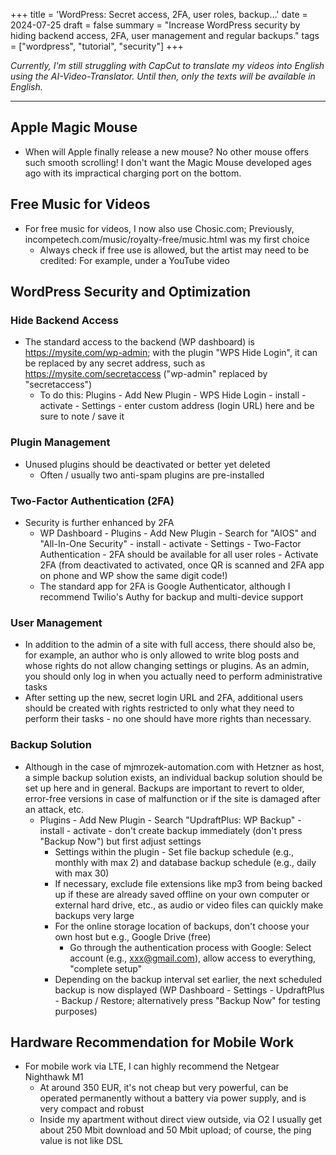 +++
title = 'WordPress: Secret access, 2FA, user roles, backup…'
date = 2024-07-25
draft = false
summary = "Increase WordPress security by hiding backend access, 2FA, user management and regular backups."
tags = ["wordpress", "tutorial", "security"]
+++

*Currently, I'm still struggling with CapCut to translate my videos into English using the AI-Video-Translator. Until then, only the texts will be available in English.*

---

## Apple Magic Mouse
- When will Apple finally release a new mouse? No other mouse offers such smooth scrolling! I don't want the Magic Mouse developed ages ago with its impractical charging port on the bottom.

## Free Music for Videos
- For free music for videos, I now also use Chosic.com; Previously, incompetech.com/music/royalty-free/music.html was my first choice
    - Always check if free use is allowed, but the artist may need to be credited: For example, under a YouTube video

## WordPress Security and Optimization

### Hide Backend Access
- The standard access to the backend (WP dashboard) is https://mysite.com/wp-admin; with the plugin "WPS Hide Login", it can be replaced by any secret address, such as https://mysite.com/secretaccess ("wp-admin" replaced by "secretaccess")
    - To do this: Plugins - Add New Plugin - WPS Hide Login - install - activate - Settings - enter custom address (login URL) here and be sure to note / save it

### Plugin Management
- Unused plugins should be deactivated or better yet deleted
    - Often / usually two anti-spam plugins are pre-installed

### Two-Factor Authentication (2FA)
- Security is further enhanced by 2FA
    - WP Dashboard - Plugins - Add New Plugin - Search for "AIOS" and "All-In-One Security" - install - activate - Settings - Two-Factor Authentication - 2FA should be available for all user roles - Activate 2FA (from deactivated to activated, once QR is scanned and 2FA app on phone and WP show the same digit code!)
    - The standard app for 2FA is Google Authenticator, although I recommend Twilio's Authy for backup and multi-device support

### User Management
- In addition to the admin of a site with full access, there should also be, for example, an author who is only allowed to write blog posts and whose rights do not allow changing settings or plugins. As an admin, you should only log in when you actually need to perform administrative tasks
- After setting up the new, secret login URL and 2FA, additional users should be created with rights restricted to only what they need to perform their tasks - no one should have more rights than necessary.

### Backup Solution
- Although in the case of mjmrozek-automation.com with Hetzner as host, a simple backup solution exists, an individual backup solution should be set up here and in general. Backups are important to revert to older, error-free versions in case of malfunction or if the site is damaged after an attack, etc.
    - Plugins - Add New Plugin - Search "UpdraftPlus: WP Backup" - install - activate - don't create backup immediately (don't press "Backup Now") but first adjust settings
        - Settings within the plugin - Set file backup schedule (e.g., monthly with max 2) and database backup schedule (e.g., daily with max 30)
        - If necessary, exclude file extensions like mp3 from being backed up if these are already saved offline on your own computer or external hard drive, etc., as audio or video files can quickly make backups very large 
        - For the online storage location of backups, don't choose your own host but e.g., Google Drive (free)
            - Go through the authentication process with Google: Select account (e.g., xxx@gmail.com), allow access to everything, "complete setup"
        - Depending on the backup interval set earlier, the next scheduled backup is now displayed (WP Dashboard - Settings - UpdraftPlus - Backup / Restore; alternatively press "Backup Now" for testing purposes)

## Hardware Recommendation for Mobile Work
- For mobile work via LTE, I can highly recommend the Netgear Nighthawk M1
    - At around 350 EUR, it's not cheap but very powerful, can be operated permanently without a battery via power supply, and is very compact and robust
    - Inside my apartment without direct view outside, via O2 I usually get about 250 Mbit download and 50 Mbit upload; of course, the ping value is not like DSL